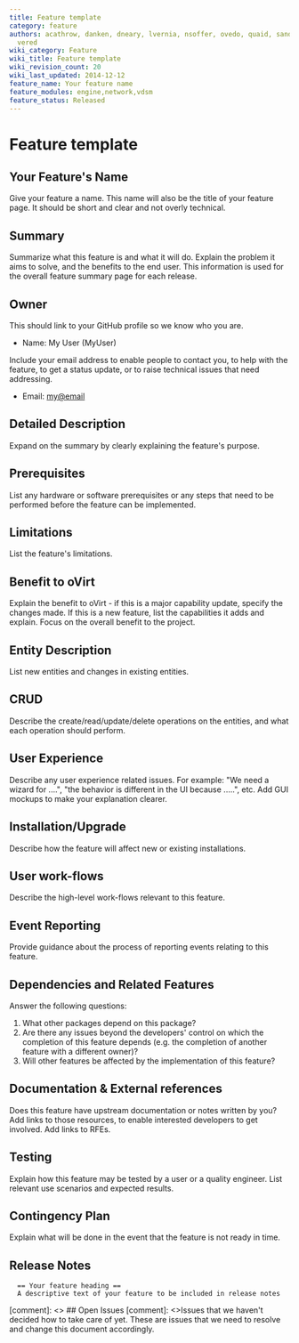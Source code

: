 ```yaml
---
title: Feature template
category: feature
authors: acathrow, danken, dneary, lvernia, nsoffer, ovedo, quaid, sandrobonazzola,
  vered
wiki_category: Feature
wiki_title: Feature template
wiki_revision_count: 20
wiki_last_updated: 2014-12-12
feature_name: Your feature name
feature_modules: engine,network,vdsm
feature_status: Released
---
```


# Feature template

## Your Feature's Name

Give your feature a name. This name will also be the title of your feature page. It should be short and clear and not overly technical.

## Summary

Summarize what this feature is and what it will do. Explain the problem it aims to solve, and the benefits to the end user. This information is used for the overall feature summary page for each release.

## Owner

This should link to your GitHub profile so we know who you are.

*   Name: My User (MyUser)

Include your email address to enable people to contact you, to help with the feature, to get a status update, or to raise technical issues that need addressing.

*   Email: <my@email>

## Detailed Description

Expand on the summary by clearly explaining the feature's purpose.

## Prerequisites

List any hardware or software prerequisites or any steps that need to be performed before the feature can be implemented.

## Limitations

List the feature's limitations.

## Benefit to oVirt

Explain the benefit to oVirt - if this is a major capability update, specify the changes made. If this is a new feature, list the capabilities it adds and explain. Focus on the overall benefit to the project.  

## Entity Description

List new entities and changes in existing entities.

## CRUD

Describe the create/read/update/delete operations on the entities, and what each operation should perform.

## User Experience

Describe any user experience related issues. For example: "We need a wizard for ....", "the behavior is different in the UI because .....", etc. Add GUI mockups to make your explanation clearer.

## Installation/Upgrade

Describe how the feature will affect new or existing installations.

## User work-flows

Describe the high-level work-flows relevant to this feature.

## Event Reporting

Provide guidance about the process of reporting events relating to this feature.

## Dependencies and Related Features

Answer the following questions:
1. What other packages depend on this package? 
2. Are there any issues beyond the developers' control on which the completion of this feature depends (e.g. the completion of another feature with a different owner)?
3. Will other features be affected by the implementation of this feature?

## Documentation & External references

Does this feature have upstream documentation or notes written by you? Add links to those resources, to enable interested developers to get involved. Add links to RFEs.

## Testing

Explain how this feature may be tested by a user or a quality engineer. List relevant use scenarios and expected results.

## Contingency Plan

Explain what will be done in the event that the feature is not ready in time.

## Release Notes

      == Your feature heading ==
      A descriptive text of your feature to be included in release notes


[comment]: <> ## Open Issues
[comment]: <>Issues that we haven't decided how to take care of yet. These are issues that we need to resolve and change this document accordingly.

